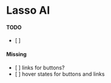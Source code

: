 # Lasso AI

#### TODO

- [ ]

#### Missing

- [ ] links for buttons?
- [ ] hover states for buttons and links
